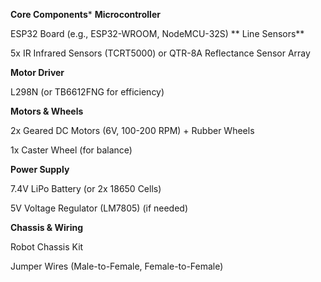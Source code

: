 **Core Components***
**Microcontroller**

ESP32 Board (e.g., ESP32-WROOM, NodeMCU-32S)
**
Line Sensors**

5x IR Infrared Sensors (TCRT5000) or QTR-8A Reflectance Sensor Array

**Motor Driver**

L298N (or TB6612FNG for efficiency)

**Motors & Wheels**

2x Geared DC Motors (6V, 100-200 RPM) + Rubber Wheels

1x Caster Wheel (for balance)

**Power Supply**

7.4V LiPo Battery (or 2x 18650 Cells)

5V Voltage Regulator (LM7805) (if needed)

**Chassis & Wiring**

Robot Chassis Kit

Jumper Wires (Male-to-Female, Female-to-Female)


